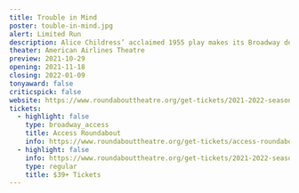 ```yaml
---
title: Trouble in Mind
poster: touble-in-mind.jpg
alert: Limited Run
description: Alice Childress’ acclaimed 1955 play makes its Broadway debut.
theater: American Airlines Theatre
preview: 2021-10-29
opening: 2021-11-18
closing: 2022-01-09
tonyaward: false
criticspick: false
website: https://www.roundabouttheatre.org/get-tickets/2021-2022-season/trouble-in-mind/
tickets:
  - highlight: false
    type: broadway_access
    title: Access Roundabout
    info: https://www.roundabouttheatre.org/get-tickets/access-roundabout/
  - highlight: false
    info: https://www.roundabouttheatre.org/get-tickets/2021-2022-season/trouble-in-mind/performances
    type: regular
    title: $39+ Tickets
---
```

